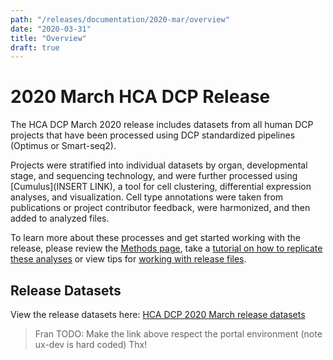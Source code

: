 ```yaml
---
path: "/releases/documentation/2020-mar/overview"
date: "2020-03-31"
title: "Overview"
draft: true
---
```


# 2020 March HCA DCP Release 

The HCA DCP March 2020 release includes datasets from all human DCP projects that have been processed using DCP standardized pipelines (Optimus or Smart-seq2). 

Projects were stratified into individual datasets by organ, developmental stage, and sequencing technology, and were further processed using [Cumulus](INSERT LINK), a tool for cell clustering, differential expression analyses, and visualization. Cell type annotations were taken from publications or project contributor feedback, were harmonized, and then added to analyzed files.

To learn more about these processes and get started working with the release, please review the [Methods page](/releases/2020-mar/methods), take a [tutorial on how to replicate these analyses](/releases/2020-mar/replicating-the-hca-dcp-release-analysis) or view tips for [working with release files](/releases/2020-mar/working-with-release-files). 

## Release Datasets

View the release datasets here: [HCA DCP 2020 March release datasets](https://ux-dev.data.humancellatlas.org/explore/releases/2020-mar)

>Fran TODO: Make the link above respect the portal environment (note ux-dev is hard coded) Thx!
